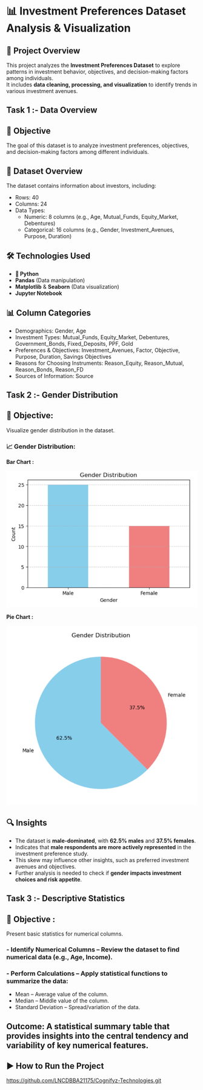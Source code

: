 # 📊 Investment Preferences Dataset Analysis & Visualization

## 🚀 Project Overview
This project analyzes the **Investment Preferences Dataset** to explore patterns in investment behavior, objectives, and decision-making factors among individuals.  
It includes **data cleaning, processing, and visualization** to identify trends in various investment avenues.

## Task 1 :- Data Overview
## 📌 Objective
The goal of this dataset is to analyze investment preferences, objectives, and decision-making factors among different individuals.

## 📂 Dataset Overview
The dataset contains information about investors, including:

- Rows: 40
- Columns: 24 
- Data Types:
  - Numeric: 8 columns (e.g., Age, Mutual_Funds, Equity_Market, Debentures)
  - Categorical: 16 columns (e.g., Gender, Investment_Avenues, Purpose, Duration)
  
## 🛠 Technologies Used
- **🐍 Python**
- **Pandas** (Data manipulation)  
- **Matplotlib** & **Seaborn** (Data visualization)  
- **Jupyter Notebook**

## 📊 Column Categories
- Demographics: Gender, Age
- Investment Types: Mutual_Funds, Equity_Market, Debentures, Government_Bonds, Fixed_Deposits, PPF, Gold
- Preferences & Objectives: Investment_Avenues, Factor, Objective, Purpose, Duration, Savings Objectives
- Reasons for Choosing Instruments: Reason_Equity, Reason_Mutual, Reason_Bonds, Reason_FD
- Sources of Information: Source

## Task 2 :- Gender Distribution
## 📌 Objective: 
Visualize gender distribution in the dataset.

### 📈 Gender Distribution:
**Bar Chart :**  

![Gender Bar Chart](https://github.com/LNCDBBA21175/Cognifyz-Technologies/blob/2acdb739b56d922a3fed3714433519e960e4d186/bar%20graph.png)

**Pie Chart :**

![Gender Pie Chart](https://github.com/LNCDBBA21175/Cognifyz-Technologies/blob/5feca0eedac213dddf3b31cc6d015b32a470eef0/pie%20chart.png)

## 🔍 Insights
- The dataset is **male-dominated**, with **62.5% males** and **37.5% females**.  
- Indicates that **male respondents are more actively represented** in the investment preference study.  
- This skew may influence other insights, such as preferred investment avenues and objectives.  
- Further analysis is needed to check if **gender impacts investment choices and risk appetite**.

## Task 3 :- Descriptive Statistics
## 📌 Objective :
Present basic statistics for numerical columns.

### - Identify Numerical Columns – Review the dataset to find numerical data (e.g., Age, Income).
### - Perform Calculations – Apply statistical functions to summarize the data:
- Mean – Average value of the column.
- Median – Middle value of the column.
- Standard Deviation – Spread/variation of the data.

## Outcome: A statistical summary table that provides insights into the central tendency and variability of key numerical features.

## ▶ How to Run the Project
https://github.com/LNCDBBA21175/Cognifyz-Technologies.git
